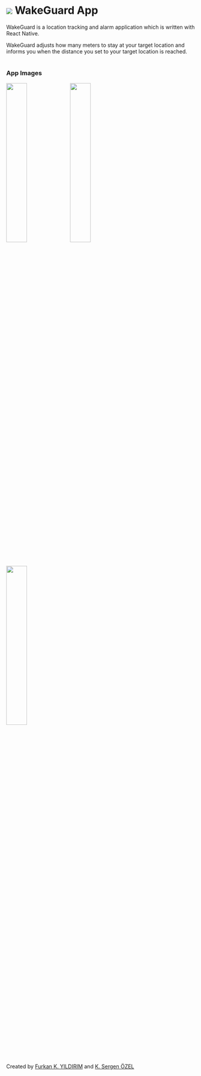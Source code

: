 <h1>
    <img src="https://github.com/furkannyildirim/WakeGuardApp/blob/master/ios/WakeGuard/Images.xcassets/AppIcon.appiconset/wg-icon-80px.png"/>
    WakeGuard App
</h1>

WakeGuard is a location tracking and alarm application which is written with React Native.

WakeGuard adjusts how many meters to stay at your target location and informs you when the distance you set to your target location is reached.

#

### App Images
<div style="justify-content: space-between;flex-direction: column;">
    <img src="https://github.com/furkannyildirim/WakeGuardApp/blob/master/assets/images/1284x2778bb.png" width="33%" height="auto"/>
    <img src="https://github.com/furkannyildirim/WakeGuardApp/blob/master/assets/images/1284x2778bb-2.png" width="33%" height="auto"/>
    <img src="https://github.com/furkannyildirim/WakeGuardApp/blob/master/assets/images/1284x2778bb-3.png" width="33%" height="auto"/>
</div>

#

Created by [Furkan K. YILDIRIM](https://github.com/furkannyildirim) and [K. Sergen ÖZEL](https://github.com/ksergenozel)
